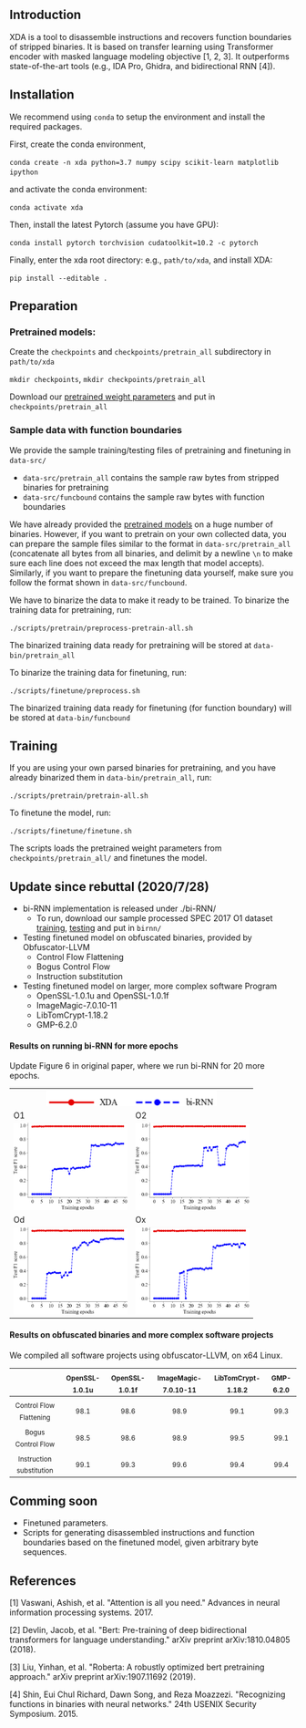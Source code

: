 ## Introduction

XDA is a tool to disassemble instructions and recovers function boundaries of stripped binaries. It is based on transfer learning using Transformer encoder with masked language modeling objective [1, 2, 3]. It outperforms state-of-the-art tools (e.g., IDA Pro, Ghidra, and bidirectional RNN [4]).

## Installation
We recommend using `conda` to setup the environment and install the required packages.

First, create the conda environment,

`conda create -n xda python=3.7 numpy scipy scikit-learn matplotlib ipython`

and activate the conda environment:

`conda activate xda`

Then, install the latest Pytorch (assume you have GPU):

`conda install pytorch torchvision cudatoolkit=10.2 -c pytorch`

Finally, enter the xda root directory: e.g., `path/to/xda`, and install XDA:

`pip install --editable .`

## Preparation

### Pretrained models:

Create the `checkpoints` and `checkpoints/pretrain_all` subdirectory in `path/to/xda`

`mkdir checkpoints`, `mkdir checkpoints/pretrain_all`

Download our [pretrained weight parameters](https://drive.google.com/file/d/18LMUt6xJGTrSJ4HoaXBUYt2le3YNGcOu/view?usp=sharing) and put in `checkpoints/pretrain_all`

### Sample data with function boundaries

We provide the sample training/testing files of pretraining and finetuning in `data-src/`

- `data-src/pretrain_all` contains the sample raw bytes from stripped binaries for pretraining
- `data-src/funcbound` contains the sample raw bytes with function boundaries


We have already provided the [pretrained models](https://drive.google.com/file/d/18LMUt6xJGTrSJ4HoaXBUYt2le3YNGcOu/view?usp=sharing) on a huge number of binaries. However, if you want to pretrain on your own collected data, you can prepare the sample files similar to the format in `data-src/pretrain_all` (concatenate all bytes from all binaries, and delimit by a newline `\n` to make sure each line does not exceed the max length that model accepts). 
Similarly, if you want to prepare the finetuning data yourself, make sure you follow the format shown in `data-src/funcbound`.

We have to binarize the data to make it ready to be trained. To binarize the training data for pretraining, run:

`./scripts/pretrain/preprocess-pretrain-all.sh`

The binarized training data ready for pretraining will be stored at `data-bin/pretrain_all`

To binarize the training data for finetuning, run:

`./scripts/finetune/preprocess.sh`

The binarized training data ready for finetuning (for function boundary) will be stored at `data-bin/funcbound`

## Training

If you are using your own parsed binaries for pretraining, and you have already binarized them in `data-bin/pretrain_all`, run:

`./scripts/pretrain/pretrain-all.sh`

To finetune the model, run:

`./scripts/finetune/finetune.sh`

The scripts loads the pretrained weight parameters from `checkpoints/pretrain_all/` and finetunes the model.

## Update since rebuttal (2020/7/28)
- bi-RNN implementation is released under ./bi-RNN/
    - To run, download our sample processed SPEC 2017 O1 dataset [training](https://drive.google.com/file/d/1me1b5sbZM8nncVWevwf7v2jEEYNF_jm_/view?usp=sharing), [testing](https://drive.google.com/file/d/1FD_9pXMiDJ61mmmeaQse4xobM8RAzPZN/view?usp=sharing) and put in `birnn/`
- Testing finetuned model on obfuscated binaries, provided by Obfuscator-LLVM
    - Control Flow Flattening
    - Bogus Control Flow
    - Instruction substitution
- Testing finetuned model on larger, more complex software Program
    - OpenSSL-1.0.1u and OpenSSL-1.0.1f
    - ImageMagic-7.0.10-11
    - LibTomCrypt-1.18.2
    - GMP-6.2.0

#### Results on running bi-RNN for more epochs
Update Figure 6 in original paper, where we run bi-RNN for 20 more epochs.

<table>
  <tr>
    <td align="center" colspan="2"><img src="birnn/legend.png" width=300></td>
  </tr>
  <tr>
    <td>O1</td>
     <td>O2</td>
  </tr>
  <tr>
    <td><img src="birnn/O1-updated.png" width=200></td>
    <td><img src="birnn/O2.png" width=200></td>
  </tr>
  <tr>
    <td>Od</td>
     <td>Ox</td>
  </tr>
  <tr>
    <td><img src="birnn/Od.png" width=200></td>
    <td><img src="birnn/Ox.png" width=200></td>
  </tr>
</table>


#### Results on obfuscated binaries and more complex software projects
We compiled all software projects using obfuscator-LLVM, on x64 Linux.


|                          | <sub>OpenSSL-1.0.1u</sub> | <sub>OpenSSL-1.0.1f</sub> | <sub>ImageMagic-7.0.10-11</sub> | <sub>LibTomCrypt-1.18.2</sub> | <sub>GMP-6.2.0</sub> |
|:------------------------:|:--------------:|:--------------:|:--------------------:|:------------------:|:---------:|
|  <sub>Control Flow Flattening</sub> |        <sub>98.1</sub>        |      <sub>98.6</sub>          |         <sub>98.9</sub>             |           <sub>99.1</sub>         |     <sub>99.3</sub>      |
|    <sub>Bogus Control Flow</sub>    |        <sub>98.5</sub>        |      <sub>98.6</sub>          |            <sub>98.9</sub>          |           <sub>99.5</sub>         |     <sub>99.1</sub>      |
| <sub>Instruction substitution</sub> |       <sub>99.1</sub>         |      <sub>99.3</sub>          |         <sub>99.6</sub>             |           <sub>99.4</sub>         |      <sub>99.4</sub>     |


## Comming soon

- Finetuned parameters.
- Scripts for generating disassembled instructions and function boundaries based on the finetuned model, given arbitrary byte sequences.

## References
[1] Vaswani, Ashish, et al. "Attention is all you need." Advances in neural information processing systems. 2017.

[2] Devlin, Jacob, et al. "Bert: Pre-training of deep bidirectional transformers for language understanding." arXiv preprint arXiv:1810.04805 (2018).

[3] Liu, Yinhan, et al. "Roberta: A robustly optimized bert pretraining approach." arXiv preprint arXiv:1907.11692 (2019).

[4] Shin, Eui Chul Richard, Dawn Song, and Reza Moazzezi. "Recognizing functions in binaries with neural networks." 24th USENIX Security Symposium. 2015.
